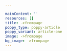 ```yaml
---

mainContent: ''
resources: []
title: ->frompage
poppy_type: poppy-article
poppy_variant: article-one
image: ->frompage
bg_image: ->frompage
---
```

